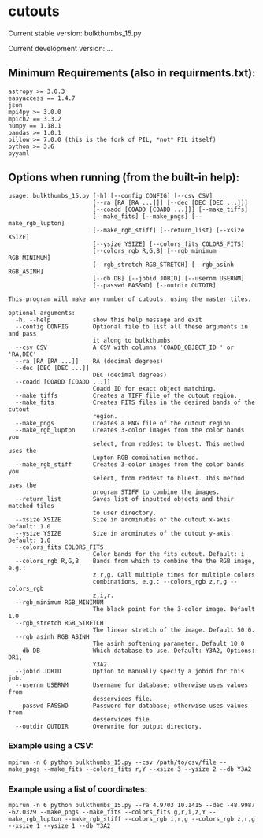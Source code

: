 # cutouts

Current stable version: bulkthumbs_15.py

Current development version: ...

## Minimum Requirements (also in requirments.txt):
```
astropy >= 3.0.3
easyaccess == 1.4.7
json
mpi4py >= 3.0.0
mpich2 == 3.3.2
numpy == 1.18.1
pandas >= 1.0.1
pillow >= 7.0.0 (this is the fork of PIL, *not* PIL itself)
python >= 3.6
pyyaml
```
## Options when running (from the built-in help):
```
usage: bulkthumbs_15.py [-h] [--config CONFIG] [--csv CSV]
                        [--ra [RA [RA ...]]] [--dec [DEC [DEC ...]]]
                        [--coadd [COADD [COADD ...]]] [--make_tiffs]
                        [--make_fits] [--make_pngs] [--make_rgb_lupton]
                        [--make_rgb_stiff] [--return_list] [--xsize XSIZE]
                        [--ysize YSIZE] [--colors_fits COLORS_FITS]
                        [--colors_rgb R,G,B] [--rgb_minimum RGB_MINIMUM]
                        [--rgb_stretch RGB_STRETCH] [--rgb_asinh RGB_ASINH]
                        [--db DB] [--jobid JOBID] [--usernm USERNM]
                        [--passwd PASSWD] [--outdir OUTDIR]

This program will make any number of cutouts, using the master tiles.

optional arguments:
  -h, --help            show this help message and exit
  --config CONFIG       Optional file to list all these arguments in and pass
                        it along to bulkthumbs.
  --csv CSV             A CSV with columns 'COADD_OBJECT_ID ' or 'RA,DEC'
  --ra [RA [RA ...]]    RA (decimal degrees)
  --dec [DEC [DEC ...]]
                        DEC (decimal degrees)
  --coadd [COADD [COADD ...]]
                        Coadd ID for exact object matching.
  --make_tiffs          Creates a TIFF file of the cutout region.
  --make_fits           Creates FITS files in the desired bands of the cutout
                        region.
  --make_pngs           Creates a PNG file of the cutout region.
  --make_rgb_lupton     Creates 3-color images from the color bands you
                        select, from reddest to bluest. This method uses the
                        Lupton RGB combination method.
  --make_rgb_stiff      Creates 3-color images from the color bands you
                        select, from reddest to bluest. This method uses the
                        program STIFF to combine the images.
  --return_list         Saves list of inputted objects and their matched tiles
                        to user directory.
  --xsize XSIZE         Size in arcminutes of the cutout x-axis. Default: 1.0
  --ysize YSIZE         Size in arcminutes of the cutout y-axis. Default: 1.0
  --colors_fits COLORS_FITS
                        Color bands for the fits cutout. Default: i
  --colors_rgb R,G,B    Bands from which to combine the the RGB image, e.g.:
                        z,r,g. Call multiple times for multiple colors
                        combinations, e.g.: --colors_rgb z,r,g --colors_rgb
                        z,i,r.
  --rgb_minimum RGB_MINIMUM
                        The black point for the 3-color image. Default 1.0
  --rgb_stretch RGB_STRETCH
                        The linear stretch of the image. Default 50.0.
  --rgb_asinh RGB_ASINH
                        The asinh softening parameter. Default 10.0
  --db DB               Which database to use. Default: Y3A2, Options: DR1,
                        Y3A2.
  --jobid JOBID         Option to manually specify a jobid for this job.
  --usernm USERNM       Username for database; otherwise uses values from
                        desservices file.
  --passwd PASSWD       Password for database; otherwise uses values from
                        desservices file.
  --outdir OUTDIR       Overwrite for output directory.
```
### Example using a CSV:
`mpirun -n 6 python bulkthumbs_15.py --csv /path/to/csv/file --make_pngs --make_fits --colors_fits r,Y --xsize 3 --ysize 2 --db Y3A2`

### Example using a list of coordinates:
`mpirun -n 6 python bulkthumbs_15.py --ra 4.9703 10.1415 --dec -48.9987 -62.0329 --make_pngs --make_fits --colors_fits g,r,i,z,Y --make_rgb_lupton --make_rgb_stiff --colors_rgb i,r,g --colors_rgb z,r,g --xsize 1 --ysize 1 --db Y3A2`
